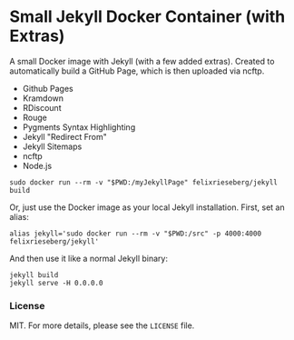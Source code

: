 # Small Jekyll Docker Container (with Extras)
A small Docker image with Jekyll (with a few added extras). Created to automatically build a GitHub Page, which is then uploaded via ncftp. 

* Github Pages
* Kramdown
* RDiscount
* Rouge
* Pygments Syntax Highlighting
* Jekyll "Redirect From"
* Jekyll Sitemaps
* ncftp
* Node.js

```
sudo docker run --rm -v "$PWD:/myJekyllPage" felixrieseberg/jekyll build
```

Or, just use the Docker image as your local Jekyll installation. First, set an alias:
```
alias jekyll='sudo docker run --rm -v "$PWD:/src" -p 4000:4000 felixrieseberg/jekyll'
```

And then use it like a normal Jekyll binary:

```
jekyll build
jekyll serve -H 0.0.0.0
```

### License
MIT. For more details, please see the `LICENSE` file.